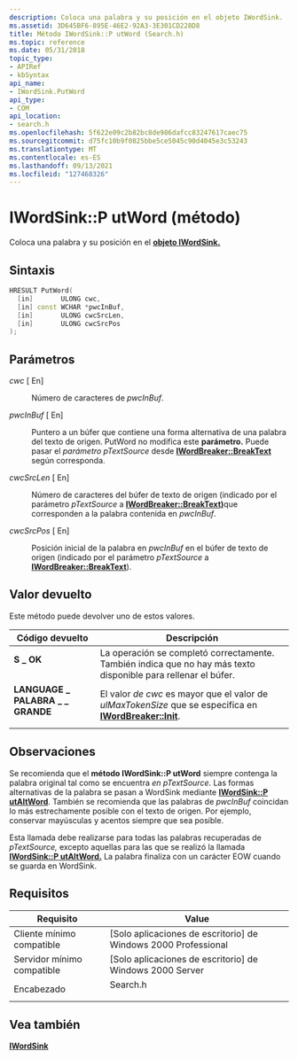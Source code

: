 ```yaml
---
description: Coloca una palabra y su posición en el objeto IWordSink.
ms.assetid: 3D645BF6-895E-46E2-92A3-3E301CD228D8
title: Método IWordSink::P utWord (Search.h)
ms.topic: reference
ms.date: 05/31/2018
topic_type:
- APIRef
- kbSyntax
api_name:
- IWordSink.PutWord
api_type:
- COM
api_location:
- search.h
ms.openlocfilehash: 5f622e09c2b82bc8de986dafcc83247617caec75
ms.sourcegitcommit: d75fc10b9f0825bbe5ce5045c90d4045e3c53243
ms.translationtype: MT
ms.contentlocale: es-ES
ms.lasthandoff: 09/13/2021
ms.locfileid: "127468326"
---
```

# <a name="iwordsinkputword-method"></a>IWordSink::P utWord (método)

Coloca una palabra y su posición en el [**objeto IWordSink.**](iwordsink.md)

## <a name="syntax"></a>Sintaxis


```C++
HRESULT PutWord(
  [in]       ULONG cwc,
  [in] const WCHAR *pwcInBuf,
  [in]       ULONG cwcSrcLen,
  [in]       ULONG cwcSrcPos
);
```



## <a name="parameters"></a>Parámetros

<dl> <dt>

*cwc* \[ En\]
</dt> <dd>

Número de caracteres de *pwcInBuf*.

</dd> <dt>

*pwcInBuf* \[ En\]
</dt> <dd>

Puntero a un búfer que contiene una forma alternativa de una palabra del texto de origen. PutWord no modifica este **parámetro.** Puede pasar el *parámetro pTextSource* desde [**IWordBreaker::BreakText**](/windows/win32/api/indexsrv/nf-indexsrv-iwordbreaker-breaktext) según corresponda.

</dd> <dt>

*cwcSrcLen* \[ En\]
</dt> <dd>

Número de caracteres del búfer de texto de origen (indicado por el parámetro *pTextSource* a [**IWordBreaker::BreakText)**](/windows/win32/api/indexsrv/nf-indexsrv-iwordbreaker-breaktext)que corresponden a la palabra contenida en *pwcInBuf*.

</dd> <dt>

*cwcSrcPos* \[ En\]
</dt> <dd>

Posición inicial de la palabra en *pwcInBuf* en el búfer de texto de origen (indicado por el parámetro *pTextSource* a [**IWordBreaker::BreakText**](/windows/win32/api/indexsrv/nf-indexsrv-iwordbreaker-breaktext)).

</dd> </dl>

## <a name="return-value"></a>Valor devuelto

Este método puede devolver uno de estos valores.



| Código devuelto                                                                                              | Descripción                                                                                                                                               |
|----------------------------------------------------------------------------------------------------------|-----------------------------------------------------------------------------------------------------------------------------------------------------------|
| <dl> <dt>**S \_ OK**</dt> </dl>                     | La operación se completó correctamente. También indica que no hay más texto disponible para rellenar el búfer.<br/>                                  |
| <dl> <dt>**LANGUAGE \_ PALABRA \_ \_ GRANDE**</dt> </dl> | El valor *de cwc* es mayor que el valor de *ulMaxTokenSize* que se especifica en [**IWordBreaker::Init**](/windows/win32/api/indexsrv/nf-indexsrv-iwordbreaker-init). <br/> |



 

## <a name="remarks"></a>Observaciones

Se recomienda que el **método IWordSink::P utWord** siempre contenga la palabra original tal como se encuentra *en pTextSource*. Las formas alternativas de la palabra se pasan a WordSink mediante [**IWordSink::P utAltWord**](iwordsink-putaltword.md). También se recomienda que las palabras de *pwcInBuf* coincidan lo más estrechamente posible con el texto de origen. Por ejemplo, conservar mayúsculas y acentos siempre que sea posible.

Esta llamada debe realizarse para todas las palabras recuperadas de *pTextSource,* excepto aquellas para las que se realizó la llamada [**IWordSink::P utAltWord.**](iwordsink-putaltword.md) La palabra finaliza con un carácter EOW cuando se guarda en WordSink.

## <a name="requirements"></a>Requisitos



| Requisito | Value |
|-------------------------------------|-------------------------------------------------------------------------------------|
| Cliente mínimo compatible<br/> | \[Solo aplicaciones de escritorio\] de Windows 2000 Professional<br/>                          |
| Servidor mínimo compatible<br/> | \[Solo aplicaciones de escritorio\] de Windows 2000 Server<br/>                                |
| Encabezado<br/>                   | <dl> <dt>Search.h</dt> </dl> |



## <a name="see-also"></a>Vea también

<dl> <dt>

[**IWordSink**](iwordsink.md)
</dt> </dl>

 

 
